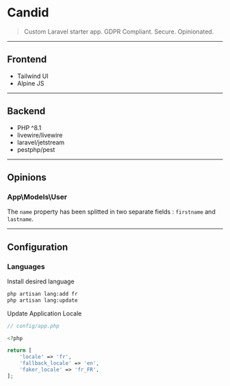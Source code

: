 # Candid

> Custom Laravel starter app. GDPR Compliant. Secure. Opinionated.

---

## Frontend
- Tailwind UI
- Alpine JS

---

## Backend
- PHP ^8.1
- livewire/livewire
- laravel/jetstream
- pestphp/pest

---

## Opinions

### App\Models\User

The `name` property has been splitted in two separate fields : `firstname` and `lastname`.

---

## Configuration

### Languages

Install desired language

```bash
php artisan lang:add fr
php artisan lang:update
```

Update Application Locale

```php
// config/app.php

<?php

return [
    'locale' => 'fr',
    'fallback_locale' => 'en',
    'faker_locale' => 'fr_FR',
];
```
